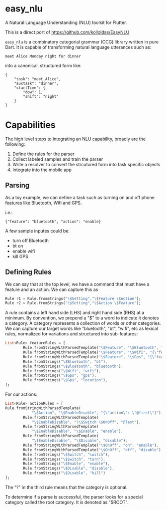# easy_nlu
A Natural Language Understanding (NLU) toolkit for Flutter.

This is a direct port of https://github.com/kolloldas/EasyNLU

`easy_nlu` is a combinatory categorial grammar (CCG) library written in pure Dart. It is capable of transforming natural language utterances such as:  
```
meet Alice Monday night for dinner
```
into a canonical, structured form like:  	
```
{
    "task": "meet Alice", 
    "auxtask": "dinner",
    "startTime": {
        "dow": 1,
        "shift": "night"
    }
}
```  

# Capabilities  
The high level steps to integrating an NLU capability, broadly are the following:
1. Define the rules for the parser
2. Collect labeled samples and train the parser
3. Write a resolver to convert the strcutured form into task specific objects
4. Integrate into the mobile app

## Parsing  
As a toy example, we can define a task such as turning on and off phone features like Bluetooth, Wifi and GPS.

i.e.:
```
{"feature": "bluetooth", "action": "enable}
```  
A few sample inputes could be:
- turn off Bluetooth
- bt on
- enable wifi
- kill GPS

## Defining Rules
We can say that at the top level, we have a command that must have a feature and an action. We can capture this as
```dart
Rule r1 = Rule.fromStrings("\$Setting","\$Feature \$Action");
Rule r2 = Rule.fromStrings("\$Setting","\$Action \$Feature");
```

A rule contains a left hand side (LHS) and right hand side (RHS) at a minimum. By convention, we prepend a "$" to a word to indicate it denotes a category. A category represents a collection of words or other categories. We can capture our target words like "bluetooth", "bt", "wifi", etc as lexical rules, normalized for variations and structured into sub-features:

```dart
List<Rule> featureRules = [
        Rule.fromStringWithParsedTemplate("\$Feature", "\$Bluetooth", "{\"feature\": \"bluetooth\"}"),
        Rule.fromStringWithParsedTemplate("\$Feature", "\$Wifi", "{\"feature\": \"wifi\"}"),
        Rule.fromStringWithParsedTemplate("\$Feature", "\$Gps", "{\"feature\": \"gps\"}"),
        Rule.fromStrings("\$Bluetooth", "bt"),
        Rule.fromStrings("\$Bluetooth", "bluetooth"),
        Rule.fromStrings("\$Wifi", "wifi"),
        Rule.fromStrings("\$Gps", "gps"),
        Rule.fromStrings("\$Gps", "location"),
];
```

For our actions:
```dart
List<Rule> actionRules = [
Rule.fromStringWithParsedTemplate(
            "\$Action", "\$EnableDisable", "{\"action\": \"@first\"}"),
        Rule.fromStringWithParsedTemplate(
            "\$EnableDisable", "?\$Switch \$OnOff", "@last"),
        Rule.fromStringWithParsedTemplate(
            "\$EnableDisable", "\$Enable", "enable"),
        Rule.fromStringWithParsedTemplate(
            "\$EnableDisable", "\$Disable", "disable"),
        Rule.fromStringWithParsedTemplate("\$OnOff", "on", "enable"),
        Rule.fromStringWithParsedTemplate("\$OnOff", "off", "disable"),
        Rule.fromStrings("\$Switch", "switch"),
        Rule.fromStrings("\$Switch", "turn"),
        Rule.fromStrings("\$Enable", "enable"),
        Rule.fromStrings("\$Disable", "disable"),
        Rule.fromStrings("\$Disable", "kill")
];
```

The "?" in the third rule means that the category is optional.

To determine if a parse is successful, the parser looks for a special category called the root category. It is denoted as "$ROOT".